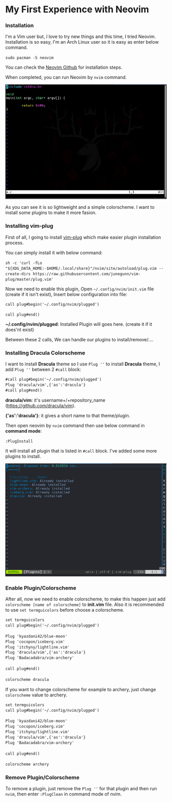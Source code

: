 # My First Experience with Neovim

### Installation

I'm a Vim user but, I love to try new things and this time, I tried Neovim.
Installation is so easy, I'm an Arch Linux user so it is easy as enter below command.

`sudo pacman -S neovim` 

You can check the [Neovim Github](https://github.com/neovim/neovim/wiki/Installing-Neovim) for installation steps.

When completed, you can run Neovim by `nvim` command.

![](../../images/neovim-01.png)

As you can see it is so lightweight and a simple colorscheme. I want to install some plugins to make it more fasion.

### Installing vim-plug

First of all, I going to install [vim-plug](https://github.com/junegunn/vim-plug) which make easier plugin installation process.

You can simply install it with below command:

`sh -c 'curl -fLo "${XDG_DATA_HOME:-$HOME/.local/share}"/nvim/site/autoload/plug.vim --create-dirs https://raw.githubusercontent.com/junegunn/vim-plug/master/plug.vim'`

Now we need to enable this plugin, Open `~/.config/nvim/init.vim` file (create if it isn't exist), Insert below configuration into file:

```Mardown
call plug#begin('~/.config/nvim/plugged')

call plug#end()
```

**~/.config/nvim/plugged**: Installed Plugin will goes here. (create it if it does'nt exist)

Between these 2 calls, We can handle our plugins to install/remove/....

### Installing Dracula Colorscheme

I want to install **Dracula** theme so I use `Plug ''` to install **Dracula** theme, I add `Plug ''` between 2 `#call` block:

```markdown
#call plug#begin('~/.config/nvim/plugged')
Plug 'dracula/vim',{'as':'dracula'}
#call plug#end()
```

**dracula/vim**: it's username+/+repository_name (https://github.com/dracula/vim).

**{'as':'dracula'}**: it gives a short name to that theme/plugin.

Then open neovim by `nvim` command then use below command in **command mode**:

`:PlugInstall`

It will install all plugin that is listed in `#call` block. I've added some more plugins to install.

![](../../images/neovim-3.png)

### Enable Plugin/Colorscheme
After all, now we need to enable colorscheme, to make this happen just add `colorscheme [name of colorscheme]` to **init.vim** file. Also it is recommended to use `set termguicolors` before choose a colorscheme.

```markdown
set termguicolors
call plug#begin('~/.config/nvim/plugged')
                                                                               
Plug 'kyazdani42/blue-moon'
Plug 'cocopon/iceberg.vim'
Plug 'itchyny/lightline.vim'
Plug 'dracula/vim',{'as':'dracula'}
Plug 'Badacadabra/vim-archery'

call plug#end()

colorscheme dracula
```

If you want to change colorscheme for example to archery, just change `colorscheme` value to archery.

```markdown
set termguicolors
call plug#begin('~/.config/nvim/plugged')
                                                                               
Plug 'kyazdani42/blue-moon'
Plug 'cocopon/iceberg.vim'
Plug 'itchyny/lightline.vim'
Plug 'dracula/vim',{'as':'dracula'}
Plug 'Badacadabra/vim-archery'

call plug#end()

colorscheme archery
```

### Remove Plugin/Colorscheme

To remove a plugin, just remove the `Plug ''` for that plugin and then run `nvim`, then enter `:PlugClean` in command mode of nvim.

